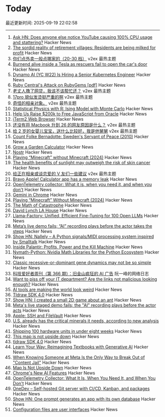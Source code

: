 # Today

最近更新时间: 2025-09-19 22:02:58

--- 
1. [Ask HN: Does anyone else notice YouTube causing 100% CPU usage and stattering?](https://news.ycombinator.com/item?id=45301499) Hacker News
2. [The sordid reality of retirement villages: Residents are being milked for profit](https://unherd.com/2025/09/the-sordid-truth-about-retriement-villages/) Hacker News
3. [你们点外卖一般点哪家的（20-30 档）](https://www.v2ex.com/t/1160403) v2ex 最热主题
4. [Burnend alive inside a Tesla as rescuers fail to open the car's door](https://www.msn.com/en-us/autos/electric-cars/man-and-two-children-burn-alive-inside-a-tesla-with-rescuers-unable-to-open-the-car-s-door/ar-AA1MPAol) Hacker News
5. [Dynamo AI (YC W22) Is Hiring a Senior Kubernetes Engineer](https://www.ycombinator.com/companies/dynamo-ai/jobs/fU1oC9q-senior-kubernetes-engineer) Hacker News
6. [Ruby Central's Attack on RubyGems [pdf]](https://pup-e.com/goodbye-rubygems.pdf) Hacker News
7. [老丈人撸了网贷，我该不该帮忙还？](https://www.v2ex.com/t/1160533) v2ex 最热主题
8. [17pro 貌似发烫挺严重的啊](https://www.v2ex.com/t/1160427) v2ex 最热主题
9. [奇怪的相亲对象。](https://www.v2ex.com/t/1160394) v2ex 最热主题
10. [Statistical Physics with R: Ising Model with Monte Carlo](https://github.com/msuzen/isingLenzMC) Hacker News
11. [Help Us Raise $200k to Free JavaScript from Oracle](https://deno.com/blog/javascript-tm-gofundme) Hacker News
12. [iTerm2 Web Browser](https://iterm2.com/documentation-web.html) Hacker News
13. [还没有将 Macbook 升到 26 的网友原因是什么？](https://www.v2ex.com/t/1160401) v2ex 最热主题
14. [给 2 岁的女婴儿宝宝，送什么比较好，我是他舅舅](https://www.v2ex.com/t/1160390) v2ex 最热主题
15. [Count Folke Bernadotte: Sweden's Servant of Peace (2010)](https://www.historytoday.com/archive/feature/count-folke-bernadotte-swedens-servant-peace) Hacker News
16. [Grow a Garden Calculator](https://grow-a-garden-calculator.xyz/) Hacker News
17. [Nostr](https://nostr.com/) Hacker News
18. [Playing “Minecraft” without Minecraft (2024)](https://lenowo.org/viewtopic.php?t=5) Hacker News
19. [The health benefits of sunlight may outweigh the risk of skin cancer](https://www.economist.com/science-and-technology/2025/09/17/the-health-benefits-of-sunlight-may-outweigh-the-risk-of-skin-cancer) Hacker News
20. [给正在相亲或谈恋爱的 V 友们一些建议](https://www.v2ex.com/t/1160375) v2ex 最热主题
21. [Bravo Apple! Calculator app has a memory leak](https://xcancel.com/neogoose_btw/status/1968757466570621251) Hacker News
22. [OpenTelemetry collector: What it is, when you need it, and when you don't](https://oneuptime.com/blog/post/2025-09-18-what-is-opentelemetry-collector-and-why-use-one/view) Hacker News
23. [Gemini in Chrome](https://gemini.google/overview/gemini-in-chrome/) Hacker News
24. [Playing “Minecraft” Without Minecraft (2024)](https://lenowo.org/viewtopic.php?t=5) Hacker News
25. [The Math of Catastrophe](https://www.quantamagazine.org/the-math-of-climate-change-tipping-points-20250915/) Hacker News
26. [David Lynch LA House](https://www.wallpaper.com/design-interiors/david-lynch-house-los-angeles-for-sale) Hacker News
27. [Llama-Factory: Unified, Efficient Fine-Tuning for 100 Open LLMs](https://github.com/hiyouga/LLaMA-Factory) Hacker News
28. [Meta’s live demo fails; “AI” recording plays before the actor takes the steps](https://www.reddit.com/r/LivestreamFail/comments/1nkbig7/metas_live_staged_demo_fails_the_ai_recording/) Hacker News
29. [Show HN: Nallely – A Python signals/MIDI processing system inspired by Smalltalk](https://dr-schlange.github.io/nallely-midi/) Hacker News
30. [Inside Palantir: Profits, Power and the Kill Machine](https://citizensreunited.substack.com/p/inside-palantir-profits-power-and) Hacker News
31. [Nvmath-Python: Nvidia Math Libraries for the Python Ecosystem](https://github.com/NVIDIA/nvmath-python) Hacker News
32. [Classic recessive-or-dominant gene dynamics may not be so simple](https://news.stanford.edu/stories/2025/09/classic-recessive-dominant-gene-dynamics-pesticide-resistance-research) Hacker News
33. [科技爱好者周刊（第 366 期）：旧金山疯狂的 AI 广告](http://www.ruanyifeng.com/blog/2025/09/weekly-issue-366.html) 阮一峰的网络日志
34. [Want to piss off your IT department? Are the links not malicious looking enough?](https://phishyurl.com/) Hacker News
35. [AI tools are making the world look weird](https://strat7.com/blogs/weird-in-weird-out/) Hacker News
36. [Tldraw SDK 4.0](https://tldraw.dev/blog/tldraw-sdk-4-0) Hacker News
37. [Show HN: I created a small 2D game about an ant](https://aanthonymax.github.io/ant-and-apples/) Hacker News
38. [Meta's live staged demo fails; the "AI" recording plays before the actor acts](https://old.reddit.com/r/LivestreamFail/comments/1nkbig7/metas_live_staged_demo_fails_the_ai_recording/) Hacker News
39. [Apple: SSH and FileVault](https://keith.github.io/xcode-man-pages/apple_ssh_and_filevault.7.html) Hacker News
40. [U.S. already has the critical minerals it needs, according to new analysis](https://www.minesnewsroom.com/news/us-already-has-critical-minerals-it-needs-theyre-being-thrown-away-new-analysis-shows) Hacker News
41. [Shipping 100 hardware units in under eight weeks](https://farhanhossain.substack.com/p/how-we-shipped-100-hardware-units) Hacker News
42. [This map is not upside down](https://www.maps.com/this-map-is-not-upside-down/) Hacker News
43. [tldraw SDK 4.0](https://tldraw.dev/blog/tldraw-sdk-4-0) Hacker News
44. [Learn Your Way: Reimagining Textbooks with Generative AI](https://research.google/blog/learn-your-way-reimagining-textbooks-with-generative-ai/) Hacker News
45. [When Knowing Someone at Meta Is the Only Way to Break Out of "Content Jail"](https://www.eff.org/pages/when-knowing-someone-meta-only-way-break-out-content-jail) Hacker News
46. [Map Is Not Upside Down](https://www.maps.com/this-map-is-not-upside-down/) Hacker News
47. [Chrome's New AI Features](https://blog.google/products/chrome/new-ai-features-for-chrome/) Hacker News
48. [OpenTelemetry Collector: What It Is, When You Need It, and When You Don't](https://oneuptime.com/blog/post/2025-09-18-what-is-opentelemetry-collector-and-why-use-one/view) Hacker News
49. [OneDev – Self-hosted Git server with CI/CD, Kanban, and packages](https://onedev.io/) Hacker News
50. [Show HN: One prompt generates an app with its own database](https://www.manyminiapps.com/) Hacker News
51. [Configuration files are user interfaces](https://ochagavia.nl/blog/configuration-files-are-user-interfaces/) Hacker News
